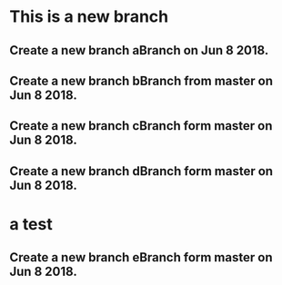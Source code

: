 # This is a new branch

## Create a new branch aBranch on Jun 8 2018.

## Create a new branch bBranch from master on Jun 8 2018.

## Create a new branch cBranch form master on Jun 8 2018.

## Create a new branch dBranch form master on Jun 8 2018.

# a test

## Create a new branch eBranch form master on Jun 8 2018.
